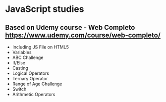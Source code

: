 # JavaScript studies  
## Based on Udemy course - Web Completo https://www.udemy.com/course/web-completo/

- Including JS File on HTML5
- Variables
- ABC Challenge
- If/Else
- Casting
- Logical Operators
- Ternary Operator
- Range of Age Challenge
- Switch
- Arithmetic Operators